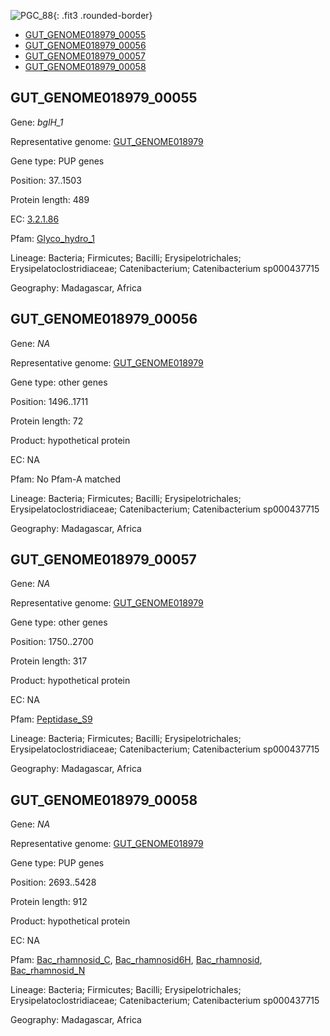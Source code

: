 ![PGC_88](../static/images/Clusters_figure/PGC_88.jpg){: .fit3 .rounded-border}

<ul id="myTab" class="nav nav-tabs">
  <li class="active">
        <a href="#tab1" data-toggle="tab">GUT_GENOME018979_00055</a>
  </li>
<li><a href="#tab2" data-toggle="tab">GUT_GENOME018979_00056</a></li>
<li><a href="#tab3" data-toggle="tab">GUT_GENOME018979_00057</a></li>
<li><a href="#tab4" data-toggle="tab">GUT_GENOME018979_00058</a></li>
</ul>

<div id="myTabContent" class="tab-content">
  <div class="tab-pane fade in active" id="tab1">

<h2 id="GUT_GENOME018979_00055">GUT_GENOME018979_00055</h2>
<p>Gene: <em>bglH_1</em>
<p>Representative genome: <a href="https://www.ebi.ac.uk/metagenomics/genomes/MGYG-HGUT-00244">GUT_GENOME018979</a></p>
<p>Gene type: PUP genes</p>
<p>Position: 37..1503</p>
<p>Protein length: 489</p>
<p>EC: <a href="https://www.brenda-enzymes.org/enzyme.php?ecno=3.2.1.86">3.2.1.86</a></p>
<p>Pfam: <a href="http://pfam.xfam.org/family/Glyco_hydro_1">Glyco_hydro_1</a></p>

<p>Lineage: Bacteria; Firmicutes; Bacilli; Erysipelotrichales; Erysipelatoclostridiaceae; Catenibacterium; Catenibacterium sp000437715</p>
<p>Geography: Madagascar, Africa</p>
  </div>

  <div class="tab-pane fade" id="tab2">

<h2 id="GUT_GENOME018979_00056">GUT_GENOME018979_00056</h2>
<p>Gene: <em>NA</em></p>
<p>Representative genome: <a href="https://www.ebi.ac.uk/metagenomics/genomes/MGYG-HGUT-00244">GUT_GENOME018979</a></p>
<p>Gene type: other genes</p>
<p>Position: 1496..1711</p>
<p>Protein length: 72</p>
<p>Product: hypothetical protein</p>
<p>EC: NA</p>
<p>Pfam: No Pfam-A matched</p>
<p>Lineage: Bacteria; Firmicutes; Bacilli; Erysipelotrichales; Erysipelatoclostridiaceae; Catenibacterium; Catenibacterium sp000437715</p>
<p>Geography: Madagascar, Africa</p>

  </div>
  <div class="tab-pane fade" id="tab3">

<h2 id="GUT_GENOME018979_00057">GUT_GENOME018979_00057</h2>
<p>Gene: <em>NA</em></p>
<p>Representative genome: <a href="https://www.ebi.ac.uk/metagenomics/genomes/MGYG-HGUT-00244">GUT_GENOME018979</a></p>
<p>Gene type: other genes</p>
<p>Position: 1750..2700</p>
<p>Protein length: 317</p>
<p>Product: hypothetical protein</p>
<p>EC: NA</p>
<p>Pfam: <a href="http://pfam.xfam.org/family/Peptidase_S9">Peptidase_S9</a></p>

<p>Lineage: Bacteria; Firmicutes; Bacilli; Erysipelotrichales; Erysipelatoclostridiaceae; Catenibacterium; Catenibacterium sp000437715</p>
<p>Geography: Madagascar, Africa</p>

  </div>
  <div class="tab-pane fade" id="tab4">

<h2 id="GUT_GENOME018979_00058">GUT_GENOME018979_00058</h2>
<p>Gene: <em>NA</em></p>
<p>Representative genome: <a href="https://www.ebi.ac.uk/metagenomics/genomes/MGYG-HGUT-00244">GUT_GENOME018979</a></p>
<p>Gene type: PUP genes</p>
<p>Position: 2693..5428</p>
<p>Protein length: 912</p>
<p>Product: hypothetical protein</p>
<p>EC: NA</p>
<p>Pfam: <a href="http://pfam.xfam.org/family/Bac_rhamnosid_C">Bac_rhamnosid_C</a>, <a href="http://pfam.xfam.org/family/Bac_rhamnosid6H">Bac_rhamnosid6H</a>, <a href="http://pfam.xfam.org/family/Bac_rhamnosid">Bac_rhamnosid</a>, <a href="http://pfam.xfam.org/family/Bac_rhamnosid_N">Bac_rhamnosid_N</a></p>
<p>Lineage: Bacteria; Firmicutes; Bacilli; Erysipelotrichales; Erysipelatoclostridiaceae; Catenibacterium; Catenibacterium sp000437715</p>
<p>Geography: Madagascar, Africa</p>

  </div>
</div>
